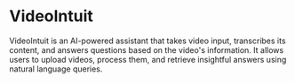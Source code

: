# VideoIntuit
VideoIntuit is an AI-powered assistant that takes video input, transcribes its content, and answers questions based on the video's information. It allows users to upload videos, process them, and retrieve insightful answers using natural language queries.
